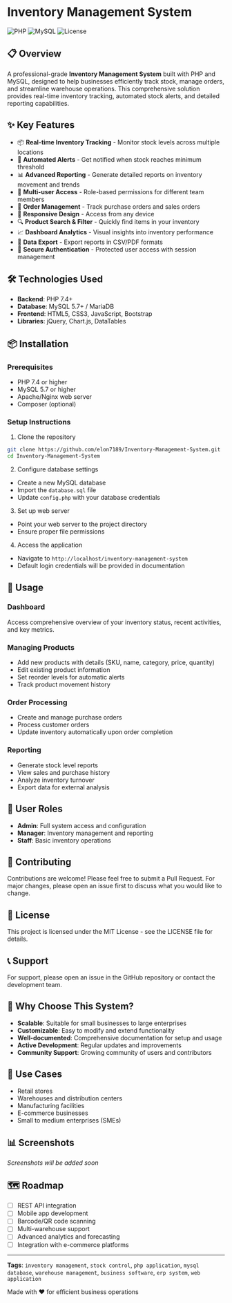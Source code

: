 # Inventory Management System

![PHP](https://img.shields.io/badge/PHP-777BB4?style=flat&logo=php&logoColor=white)
![MySQL](https://img.shields.io/badge/MySQL-4479A1?style=flat&logo=mysql&logoColor=white)
![License](https://img.shields.io/badge/License-MIT-green.svg)

## 📋 Overview

A professional-grade **Inventory Management System** built with PHP and MySQL, designed to help businesses efficiently track stock, manage orders, and streamline warehouse operations. This comprehensive solution provides real-time inventory tracking, automated stock alerts, and detailed reporting capabilities.

## ✨ Key Features

- 📦 **Real-time Inventory Tracking** - Monitor stock levels across multiple locations
- 🔔 **Automated Alerts** - Get notified when stock reaches minimum threshold
- 📊 **Advanced Reporting** - Generate detailed reports on inventory movement and trends
- 👥 **Multi-user Access** - Role-based permissions for different team members
- 🛒 **Order Management** - Track purchase orders and sales orders
- 📱 **Responsive Design** - Access from any device
- 🔍 **Product Search & Filter** - Quickly find items in your inventory
- 📈 **Dashboard Analytics** - Visual insights into inventory performance
- 💾 **Data Export** - Export reports in CSV/PDF formats
- 🔐 **Secure Authentication** - Protected user access with session management

## 🛠️ Technologies Used

- **Backend**: PHP 7.4+
- **Database**: MySQL 5.7+ / MariaDB
- **Frontend**: HTML5, CSS3, JavaScript, Bootstrap
- **Libraries**: jQuery, Chart.js, DataTables

## 📦 Installation

### Prerequisites

- PHP 7.4 or higher
- MySQL 5.7 or higher
- Apache/Nginx web server
- Composer (optional)

### Setup Instructions

1. Clone the repository
```bash
git clone https://github.com/elon7189/Inventory-Management-System.git
cd Inventory-Management-System
```

2. Configure database settings
- Create a new MySQL database
- Import the `database.sql` file
- Update `config.php` with your database credentials

3. Set up web server
- Point your web server to the project directory
- Ensure proper file permissions

4. Access the application
- Navigate to `http://localhost/inventory-management-system`
- Default login credentials will be provided in documentation

## 🚀 Usage

### Dashboard
Access comprehensive overview of your inventory status, recent activities, and key metrics.

### Managing Products
- Add new products with details (SKU, name, category, price, quantity)
- Edit existing product information
- Set reorder levels for automatic alerts
- Track product movement history

### Order Processing
- Create and manage purchase orders
- Process customer orders
- Update inventory automatically upon order completion

### Reporting
- Generate stock level reports
- View sales and purchase history
- Analyze inventory turnover
- Export data for external analysis

## 👥 User Roles

- **Admin**: Full system access and configuration
- **Manager**: Inventory management and reporting
- **Staff**: Basic inventory operations

## 🤝 Contributing

Contributions are welcome! Please feel free to submit a Pull Request. For major changes, please open an issue first to discuss what you would like to change.

## 📄 License

This project is licensed under the MIT License - see the LICENSE file for details.

## 📞 Support

For support, please open an issue in the GitHub repository or contact the development team.

## 🌟 Why Choose This System?

- **Scalable**: Suitable for small businesses to large enterprises
- **Customizable**: Easy to modify and extend functionality
- **Well-documented**: Comprehensive documentation for setup and usage
- **Active Development**: Regular updates and improvements
- **Community Support**: Growing community of users and contributors

## 🎯 Use Cases

- Retail stores
- Warehouses and distribution centers
- Manufacturing facilities
- E-commerce businesses
- Small to medium enterprises (SMEs)

## 📊 Screenshots

*Screenshots will be added soon*

## 🗺️ Roadmap

- [ ] REST API integration
- [ ] Mobile app development
- [ ] Barcode/QR code scanning
- [ ] Multi-warehouse support
- [ ] Advanced analytics and forecasting
- [ ] Integration with e-commerce platforms

---

**Tags**: `inventory management`, `stock control`, `php application`, `mysql database`, `warehouse management`, `business software`, `erp system`, `web application`

Made with ❤️ for efficient business operations
